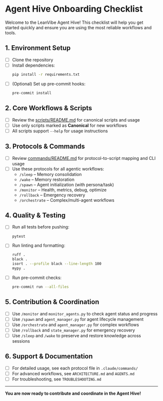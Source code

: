 # Agent Hive Onboarding Checklist

Welcome to the LeanVibe Agent Hive! This checklist will help you get started quickly and ensure you are using the most reliable workflows and tools.

## 1. Environment Setup
- [ ] Clone the repository
- [ ] Install dependencies:
  ```bash
  pip install -r requirements.txt
  ```
- [ ] (Optional) Set up pre-commit hooks:
  ```bash
  pre-commit install
  ```

## 2. Core Workflows & Scripts
- [ ] Review the [scripts/README.md](../scripts/README.md) for canonical scripts and usage
- [ ] Use only scripts marked as **Canonical** for new workflows
- [ ] All scripts support `--help` for usage instructions

## 3. Protocols & Commands
- [ ] Review [commands/README.md](README.md) for protocol-to-script mapping and CLI usage
- [ ] Use these protocols for all agentic workflows:
  - `/sleep` – Memory consolidation
  - `/wake` – Memory restoration
  - `/spawn` – Agent initialization (with persona/task)
  - `/monitor` – Health, metrics, debug, optimize
  - `/rollback` – Emergency recovery
  - `/orchestrate` – Complex/multi-agent workflows

## 4. Quality & Testing
- [ ] Run all tests before pushing:
  ```bash
  pytest
  ```
- [ ] Run linting and formatting:
  ```bash
  ruff .
  black .
  isort . --profile black --line-length 100
  mypy .
  ```
- [ ] Run pre-commit checks:
  ```bash
  pre-commit run --all-files
  ```

## 5. Contribution & Coordination
- [ ] Use `/monitor` and `monitor_agents.py` to check agent status and progress
- [ ] Use `/spawn` and `agent_manager.py` for agent lifecycle management
- [ ] Use `/orchestrate` and `agent_manager.py` for complex workflows
- [ ] Use `/rollback` and `state_manager.py` for emergency recovery
- [ ] Use `/sleep` and `/wake` to preserve and restore knowledge across sessions

## 6. Support & Documentation
- [ ] For detailed usage, see each protocol file in `.claude/commands/`
- [ ] For advanced workflows, see `ARCHITECTURE.md` and `AGENTS.md`
- [ ] For troubleshooting, see `TROUBLESHOOTING.md`

---

**You are now ready to contribute and coordinate in the Agent Hive!**
